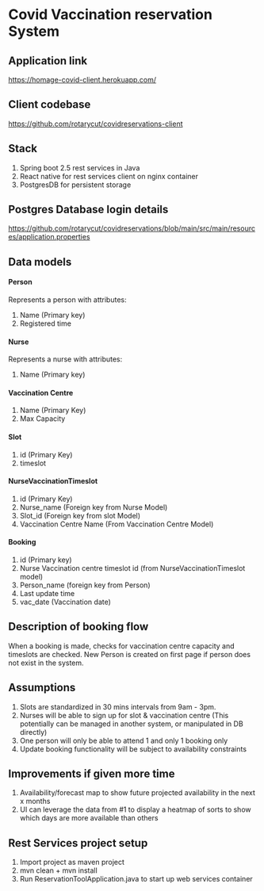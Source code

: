 # Covid Vaccination reservation System 

## Application link
https://homage-covid-client.herokuapp.com/

## Client codebase
https://github.com/rotarycut/covidreservations-client

## Stack
1. Spring boot 2.5 rest services in Java
2. React native for rest services client on nginx container
3. PostgresDB for persistent storage

## Postgres Database login details
https://github.com/rotarycut/covidreservations/blob/main/src/main/resources/application.properties

## Data models
#### Person
Represents a person with attributes:
1. Name (Primary key)
2. Registered time

#### Nurse
Represents a nurse with attributes:
1. Name (Primary key)

#### Vaccination Centre
1. Name (Primary Key)
2. Max Capacity

#### Slot
1. id (Primary Key)
2. timeslot

#### NurseVaccinationTimeslot
1. id (Primary Key)
2. Nurse_name (Foreign key from Nurse Model)
3. Slot_id (Foreign key from slot Model)
4. Vaccination Centre Name (From Vaccination Centre Model)

#### Booking
1. id (Primary key)
2. Nurse Vaccination centre timeslot id (from NurseVaccinationTimeslot model)
3. Person_name (foreign key from Person)
4. Last update time
5. vac_date (Vaccination date)

## Description of booking flow
When a booking is made, checks for vaccination centre capacity and timeslots are checked. New Person is created on
first page if person does not exist in the system.

## Assumptions
1. Slots are standardized in 30 mins intervals from 9am - 3pm.
2. Nurses will be able to sign up for slot & vaccination centre (This potentially can be managed in another system, or manipulated in DB directly)
3. One person will only be able to attend 1 and only 1 booking only
4. Update booking functionality will be subject to availability constraints

## Improvements if given more time
1. Availability/forecast map to show future projected availability in the next x months
2. UI can leverage the data from #1 to display a heatmap of sorts to show which days are more available than others

## Rest Services project setup
1. Import project as maven project
2. mvn clean + mvn install
3. Run ReservationToolApplication.java to start up web services container

